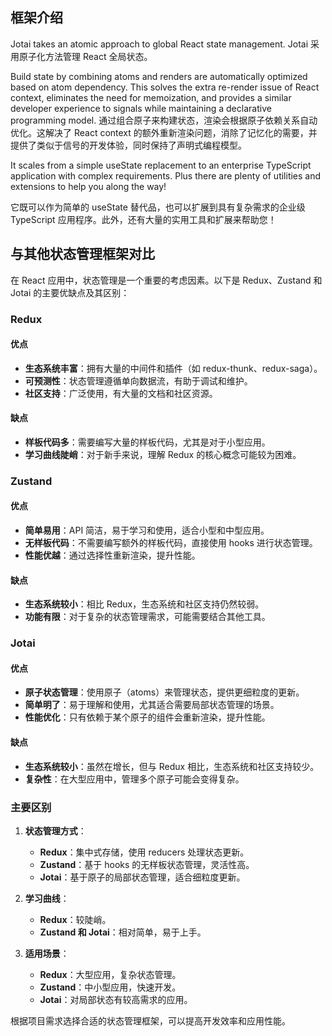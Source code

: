 ## 框架介绍

Jotai takes an atomic approach to global React state management.
Jotai 采用原子化方法管理 React 全局状态。

Build state by combining atoms and renders are automatically optimized based on atom dependency. This solves the extra re-render issue of React context, eliminates the need for memoization, and provides a similar developer experience to signals while maintaining a declarative programming model.
通过组合原子来构建状态，渲染会根据原子依赖关系自动优化。这解决了 React context 的额外重新渲染问题，消除了记忆化的需要，并提供了类似于信号的开发体验，同时保持了声明式编程模型。

It scales from a simple useState replacement to an enterprise TypeScript application with complex requirements. Plus there are plenty of utilities and extensions to help you along the way!

它既可以作为简单的 useState 替代品，也可以扩展到具有复杂需求的企业级 TypeScript 应用程序。此外，还有大量的实用工具和扩展来帮助您！

## 与其他状态管理框架对比

在 React 应用中，状态管理是一个重要的考虑因素。以下是 Redux、Zustand 和 Jotai 的主要优缺点及其区别：

### Redux

#### 优点
- **生态系统丰富**：拥有大量的中间件和插件（如 redux-thunk、redux-saga）。
- **可预测性**：状态管理遵循单向数据流，有助于调试和维护。
- **社区支持**：广泛使用，有大量的文档和社区资源。

#### 缺点
- **样板代码多**：需要编写大量的样板代码，尤其是对于小型应用。
- **学习曲线陡峭**：对于新手来说，理解 Redux 的核心概念可能较为困难。

### Zustand

#### 优点
- **简单易用**：API 简洁，易于学习和使用，适合小型和中型应用。
- **无样板代码**：不需要编写额外的样板代码，直接使用 hooks 进行状态管理。
- **性能优越**：通过选择性重新渲染，提升性能。

#### 缺点
- **生态系统较小**：相比 Redux，生态系统和社区支持仍然较弱。
- **功能有限**：对于复杂的状态管理需求，可能需要结合其他工具。

### Jotai

#### 优点
- **原子状态管理**：使用原子（atoms）来管理状态，提供更细粒度的更新。
- **简单明了**：易于理解和使用，尤其适合需要局部状态管理的场景。
- **性能优化**：只有依赖于某个原子的组件会重新渲染，提升性能。

#### 缺点
- **生态系统较小**：虽然在增长，但与 Redux 相比，生态系统和社区支持较少。
- **复杂性**：在大型应用中，管理多个原子可能会变得复杂。

### 主要区别

1. **状态管理方式**：
   - **Redux**：集中式存储，使用 reducers 处理状态更新。
   - **Zustand**：基于 hooks 的无样板状态管理，灵活性高。
   - **Jotai**：基于原子的局部状态管理，适合细粒度更新。

2. **学习曲线**：
   - **Redux**：较陡峭。
   - **Zustand 和 Jotai**：相对简单，易于上手。

3. **适用场景**：
   - **Redux**：大型应用，复杂状态管理。
   - **Zustand**：中小型应用，快速开发。
   - **Jotai**：对局部状态有较高需求的应用。

根据项目需求选择合适的状态管理框架，可以提高开发效率和应用性能。